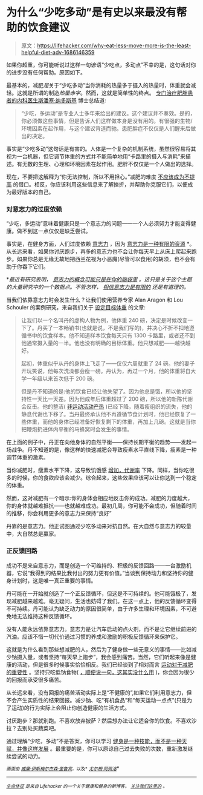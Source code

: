 # 为什么“少吃多动”是有史以来最没有帮助的饮食建议

> 原文：<https://lifehacker.com/why-eat-less-move-more-is-the-least-helpful-diet-adv-1686146359>

如果你超重，你可能听说过这样一句谚语“少吃点，多动点”不幸的是，这句话对你的进步没有任何帮助。原因如下。



最基本的，减肥*是*关于“少吃多动”当你消耗的热量多于摄入的热量时，体重就会减轻。这就是所谓的制造*热量赤字*。然而，这就是简单性的终点。 [专门治疗肥胖患者的内科医生斯潘塞·纳多斯基](http://drspencer.com/) 博士总结道:

> “少吃，多运动”是专业人士多年来给出的建议。这个建议并不奏效。是的，你必须做这些事情，但是告诉人们这样做本身是没有用的。有很强的生物/环境因素在起作用，与这个建议背道而驰。患肥胖症不仅仅是人们醒来后做出的决定。

事实是“少吃多动”这句话是有害的。人体是一个复杂的机制系统，虽然很容易将其视为一台机器，但它调节体重的方式并不能简单地用“卡路里的摄入与消耗”来描述。有无数的生理、心理和环境因素在起作用。肥胖不仅仅是一个人做出的选择。

现在，不要把这解释为“你无法控制，所以不用担心。”减肥的难度 [不应该成为不提高](https://lifehacker.com/four-harsh-truths-that-will-make-you-a-healthier-person-1684899154) 的借口。相反，你应该利用这些信息来了解挫折，并帮助你克服它们，以便成为最好版本的自己。

### **对意志力的过度依赖**

“少吃，多运动”意味着健康只是一个意志力的问题——一个人必须努力才能变得健康。做不到这一点仅仅是缺乏尝试。

事实是，在健身方面，人们过度依赖 [意志力](https://lifehacker.com/dilberts-scott-adams-on-willpower-have-systems-not-go-1659865519) ，因为 [意志力是一种有限的资源](http://lifehacker.com/youve-got-a-limited-supply-of-willpower-so-use-it-wise-5662132) *。从长远来看，如果你讨厌跑步，再多的意志力也不会让你每天早上从床上爬起来跑步。如果你总是无缘无故地把西兰花视为小恶魔(尽管可以食用)的胡须，也不会有助于你吞下它们。

**最近有研究表明，* [*意志力的概念可能只是在你的脑袋里*](http://pss.sagepub.com/content/early/2010/09/28/0956797610384745) *。这只是关于这个主题的大量研究中的一个数据点。不管怎样，* [*相信意志力是有限的*](https://www.psychologytoday.com/blog/ulterior-motives/201012/it-matters-whether-you-believe-in-willpower) *还是有道理的。*

当我们依靠意志力时会发生什么？让我们使用营养专家 Alan Aragon 和 Lou Schouler 的案例研究，来自我们关于 [设定目标体重](http://vitals.lifehacker.com/how-to-set-a-target-body-weight-for-better-chances-of-d-1678382801) 的文章:

> 让我们以一个名叫丹的虚构人物为例，他体重 240 磅，决定是时候改变一下了。丹买了一本畅销书(也就是说，不是我们写的)，并决心不折不扣地遵循书中的饮食样本。他不知道样本饮食每天只有 1300 卡路里，或者还不到他通常摄入量的一半。他也没有明确的目标体重。他只想减肥——越快越好。
> 
> 起初，体重似乎从丹的身体上飞走了——仅仅六周就重了 24 磅。他的妻子开玩笑说，他每次洗澡都会瘦一磅。丹认为，再过一个月，他的体重将自大学一年级以来首次低于 200 磅。
> 
> 但是丹不知道的是:他的饮食已经让他失望了。因为他总是饿，所以他的坚持性一天比一天差。因为他成年后体重超过了 200 磅，所以他的新陈代谢会反击。他的整洁( [非运动活动产热](http://www.ncbi.nlm.nih.gov/pubmed/12468415) )已经下降，随着瘦组织的流失，他的静息代谢也下移了。当丹最终承认他不再遵循节食计划时，他已经恢复了一些体重，而他的身体已经准备好恢复剩下的体重，再加上几磅。这就是当你把鞭炮扔进体内平衡的马蜂窝时会发生的事情。

在上面的例子中，丹正在向他身体的自然平衡——保持长期平衡的趋势——发起一场战争。丹不知道的是，像这样的快速减肥会导致瘦素水平直线下降，瘦素是一种调节体重的激素。

当你减肥时，瘦素水平下降，这导致饥饿感 [增加，代谢率](http://www.leangains.com/2010/03/intermittent-fasting-set-point-and.html) 下降。同样，当你吃很多的时候，你的食欲应该会减少。综合起来，这些效果应该可以让你达到一个稳定的体重。

然而，这对减肥有一个暗示:你的身体会相应地反击你的成功。减肥的力度越大，你的身体就越难抵抗——也就越难成功。最初几周，你可能不会成功，但随着时间的推移，你会利用更多的意志力来保持“良好”

丹靠的是意志力。他正试图通过少吃多动来对抗自然。在大自然与意志力的较量中，大自然总是赢家。

### **正反馈回路**

成功不是来自意志力，而是创造一个可维持的、积极的反馈回路——一台激励机器，它说“我得到的结果比我付出的努力更有价值。”当谈到保持动力和坚持你的健身计划时，这是唯一真正重要的事情。

丹可能在一开始就创造了一个正反馈循环，但这是不可持续的。他可能饿极了，发现减肥越来越难。毫无疑问，生活也妨碍了我们。在这一点上，他的反馈循环变得不可持续。丹可能认为缺乏动力的原因很简单，由于许多生理和环境因素，不可避免地无法维持这种反馈循环。

没有人能永远依靠意志力。意志力是让汽车启动的点火剂，而不是让它继续前进的汽油。应该不惜一切代价通过习惯的养成和激励的积极反馈循环来保护它。

这就是为什么看到那些想减肥的人，然后为了健身做一些无意义的事情——比如减少钠摄入量，或者坚持“每天早上跑步”，我会感到痛苦。当然，它们听起来像是健康的活动，但是很多时候事实恰恰相反。我们已经谈到了相对而言 [运动对于减肥的重要性](https://lifehacker.com/exercise-vs-diet-which-is-more-important-for-weight-l-1677532039) 。坚持只吃低钠食物( [，顺便说一句，这其实没什么用](http://www.proteinpower.com/drmike/uncategorized/another-one-bites-the-dust/) )，你会因为很少的回报而承受很多痛苦。

从长远来看，没有回报的痛苦活动实际上是“不健康的”,如果它们利用意志力，但不会产生实质性的结果回报。减少钠、吃“有机食品”和“每天运动一点点”(只是为了运动)的行为实际上会阻止你创造健康的生活方式。

讨厌跑步？那就别跑。不喜欢放弃披萨？然后想办法让它适合你的饮食。不喜欢沙拉？去别处买蔬菜吧。

通过理解“少吃，多动”不是答案，你可以学习 [健身是一种技能，而不是一种天赋，并像这样发展](http://lifehacker.com/fitness-is-a-skill-not-a-talent-heres-how-to-develop-1651281013) 。最重要的是，你可以原谅自己过去失败的次数，重新激发继续尝试的动力。

<small>*画面由*</small> [<small>*威廉·伊斯梅尔*</small>](https://www.flickr.com/photos/williamismael/)<small></small>*[<small>*杰森·奎鲁宾*</small>](https://www.flickr.com/photos/spacial/)<small>*，以及*</small> [<small>*尤尔根·阿佩洛*</small>](https://www.flickr.com/photos/jurgenappelo/)<small></small>*

* * *

*[*<small>生命体征</small>*](http://vitals.lifehacker.com/) <small>*是来自 Lifehacker 的一个关于健康和健身的新博客。*</small> [<small>*关注我们这里的*</small>](https://twitter.com/VitalsLH) <small>*。*</small>*